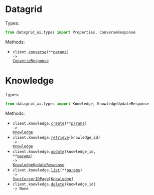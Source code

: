 # Datagrid

Types:

```python
from datagrid_ai.types import Properties, ConverseResponse
```

Methods:

- <code title="post /converse">client.<a href="./src/datagrid_ai/_client.py">converse</a>(\*\*<a href="src/datagrid_ai/types/client_converse_params.py">params</a>) -> <a href="./src/datagrid_ai/types/converse_response.py">ConverseResponse</a></code>

# Knowledge

Types:

```python
from datagrid_ai.types import Knowledge, KnowledgeUpdateResponse
```

Methods:

- <code title="post /knowledge">client.knowledge.<a href="./src/datagrid_ai/resources/knowledge.py">create</a>(\*\*<a href="src/datagrid_ai/types/knowledge_create_params.py">params</a>) -> <a href="./src/datagrid_ai/types/knowledge.py">Knowledge</a></code>
- <code title="get /knowledge/{knowledge_id}">client.knowledge.<a href="./src/datagrid_ai/resources/knowledge.py">retrieve</a>(knowledge_id) -> <a href="./src/datagrid_ai/types/knowledge.py">Knowledge</a></code>
- <code title="patch /knowledge/{knowledge_id}">client.knowledge.<a href="./src/datagrid_ai/resources/knowledge.py">update</a>(knowledge_id, \*\*<a href="src/datagrid_ai/types/knowledge_update_params.py">params</a>) -> <a href="./src/datagrid_ai/types/knowledge_update_response.py">KnowledgeUpdateResponse</a></code>
- <code title="get /knowledge">client.knowledge.<a href="./src/datagrid_ai/resources/knowledge.py">list</a>(\*\*<a href="src/datagrid_ai/types/knowledge_list_params.py">params</a>) -> <a href="./src/datagrid_ai/types/knowledge.py">SyncCursorIDPage[Knowledge]</a></code>
- <code title="delete /knowledge/{knowledge_id}">client.knowledge.<a href="./src/datagrid_ai/resources/knowledge.py">delete</a>(knowledge_id) -> None</code>
